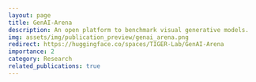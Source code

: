```yaml
---
layout: page
title: GenAI-Arena
description: An open platform to benchmark visual generative models.
img: assets/img/publication_preview/genai_arena.png
redirect: https://huggingface.co/spaces/TIGER-Lab/GenAI-Arena
importance: 2
category: Research
related_publications: true
---
```

